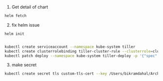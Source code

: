 1. Get detail of chart

```bash
helm fetch
```

2. fix helm issue

```bash
helm init


kubectl create serviceaccount --namespace kube-system tiller
kubectl create clusterrolebinding tiller-cluster-rule --clusterrole=cluster-admin --serviceaccount=kube-system:tiller
kubectl patch deploy --namespace kube-system tiller-deploy -p '{"spec":{"template":{"spec":{"serviceAccount":"tiller"}}}}'

```

3. make secret

```bash
kubectl create secret tls custom-tls-cert --key /Users/bikramdahal/Arch/kub_cluster/tls.key --cert /Users/bikramdahal/Arch/kub_cluster/tls.crt
```